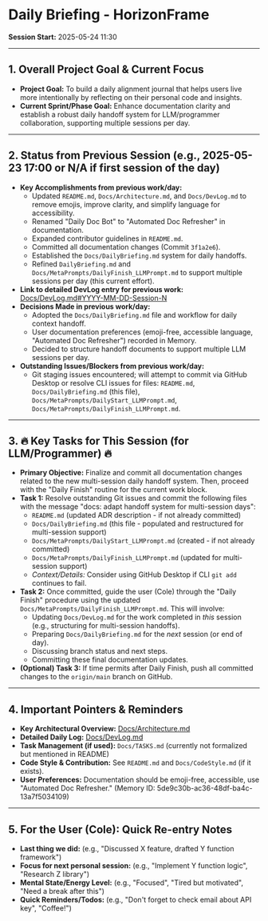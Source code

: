 # Daily Briefing - HorizonFrame

**Session Start:** 2025-05-24 11:30 

---

## 1. Overall Project Goal & Current Focus

*   **Project Goal:** To build a daily alignment journal that helps users live more intentionally by reflecting on their personal code and insights.
*   **Current Sprint/Phase Goal:** Enhance documentation clarity and establish a robust daily handoff system for LLM/programmer collaboration, supporting multiple sessions per day.

---

## 2. Status from Previous Session (e.g., 2025-05-23 17:00 or N/A if first session of the day)

*   **Key Accomplishments from previous work/day:**
    *   Updated `README.md`, `Docs/Architecture.md`, and `Docs/DevLog.md` to remove emojis, improve clarity, and simplify language for accessibility.
    *   Renamed "Daily Doc Bot" to "Automated Doc Refresher" in documentation.
    *   Expanded contributor guidelines in `README.md`.
    *   Committed all documentation changes (Commit `3f1a2e6`). 
    *   Established the `Docs/DailyBriefing.md` system for daily handoffs.
    *   Refined `DailyBriefing.md` and `Docs/MetaPrompts/DailyFinish_LLMPrompt.md` to support multiple sessions per day (this current effort).
*   **Link to detailed DevLog entry for previous work:** [Docs/DevLog.md#YYYY-MM-DD-Session-N](./DevLog.md#YYYY-MM-DD-Session-N) 
*   **Decisions Made in previous work/day:**
    *   Adopted the `Docs/DailyBriefing.md` file and workflow for daily context handoff.
    *   User documentation preferences (emoji-free, accessible language, "Automated Doc Refresher") recorded in Memory.
    *   Decided to structure handoff documents to support multiple LLM sessions per day.
*   **Outstanding Issues/Blockers from previous work/day:**
    *   Git staging issues encountered; will attempt to commit via GitHub Desktop or resolve CLI issues for files: `README.md`, `Docs/DailyBriefing.md` (this file), `Docs/MetaPrompts/DailyStart_LLMPrompt.md`, `Docs/MetaPrompts/DailyFinish_LLMPrompt.md`.

---

## 3. 🔥 Key Tasks for This Session (for LLM/Programmer) 🔥

*   **Primary Objective:** Finalize and commit all documentation changes related to the new multi-session daily handoff system. Then, proceed with the "Daily Finish" routine for the current work block.
*   **Task 1:** Resolve outstanding Git issues and commit the following files with the message "docs: adapt handoff system for multi-session days":
    *   `README.md` (updated ADR description - if not already committed)
    *   `Docs/DailyBriefing.md` (this file - populated and restructured for multi-session support)
    *   `Docs/MetaPrompts/DailyStart_LLMPrompt.md` (created - if not already committed)
    *   `Docs/MetaPrompts/DailyFinish_LLMPrompt.md` (updated for multi-session support)
    *   *Context/Details:* Consider using GitHub Desktop if CLI `git add` continues to fail.
*   **Task 2:** Once committed, guide the user (Cole) through the "Daily Finish" procedure using the updated `Docs/MetaPrompts/DailyFinish_LLMPrompt.md`. This will involve:
    *   Updating `Docs/DevLog.md` for the work completed in *this* session (e.g., structuring for multi-session handoffs).
    *   Preparing `Docs/DailyBriefing.md` for the *next* session (or end of day).
    *   Discussing branch status and next steps.
    *   Committing these final documentation updates.
*   **(Optional) Task 3:** If time permits after Daily Finish, push all committed changes to the `origin/main` branch on GitHub.

---

## 4. Important Pointers & Reminders

*   **Key Architectural Overview:** [Docs/Architecture.md](./Architecture.md)
*   **Detailed Daily Log:** [Docs/DevLog.md](./DevLog.md)
*   **Task Management (if used):** `Docs/TASKS.md` (currently not formalized but mentioned in README)
*   **Code Style & Contribution:** See `README.md` and `Docs/CodeStyle.md` (if it exists).
*   **User Preferences:** Documentation should be emoji-free, accessible, use "Automated Doc Refresher." (Memory ID: 5de9c30b-ac36-48df-ba4c-13a7f5034109)

---

## 5. For the User (Cole): Quick Re-entry Notes

*   **Last thing we did:** (e.g., "Discussed X feature, drafted Y function framework")
*   **Focus for next personal session:** (e.g., "Implement Y function logic", "Research Z library")
*   **Mental State/Energy Level:** (e.g., "Focused", "Tired but motivated", "Need a break after this")
*   **Quick Reminders/Todos:** (e.g., "Don't forget to check email about API key", "Coffee!")
